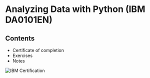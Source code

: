 # Analyzing Data with Python (IBM DA0101EN)

## Contents

 - Certificate of completion
 - Exercises 
 - Notes

![IBM Certification](https://courses.edx.org/certificates/a47d7fa147a54c589d144bc7bf5ae666)
